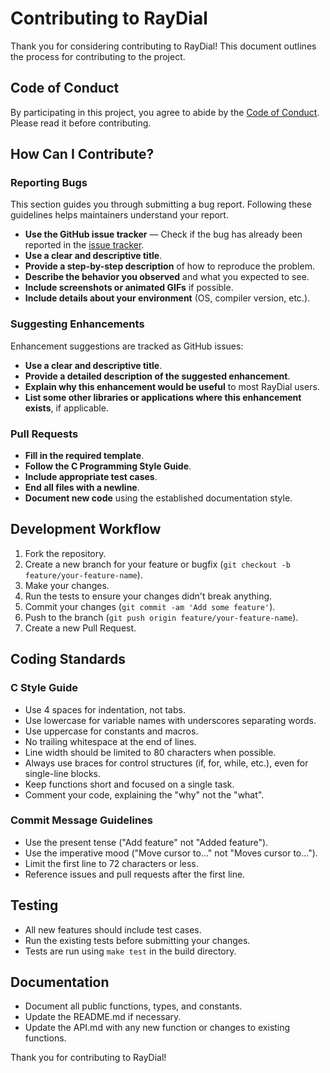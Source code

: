 # Contributing to RayDial

Thank you for considering contributing to RayDial! This document outlines the process for contributing to the project.

## Code of Conduct

By participating in this project, you agree to abide by the [Code of Conduct](CODE_OF_CONDUCT.md). Please read it before contributing.

## How Can I Contribute?

### Reporting Bugs

This section guides you through submitting a bug report. Following these guidelines helps maintainers understand your report.

- **Use the GitHub issue tracker** — Check if the bug has already been reported in the [issue tracker](https://github.com/yourusername/raydial/issues).
- **Use a clear and descriptive title**.
- **Provide a step-by-step description** of how to reproduce the problem.
- **Describe the behavior you observed** and what you expected to see.
- **Include screenshots or animated GIFs** if possible.
- **Include details about your environment** (OS, compiler version, etc.).

### Suggesting Enhancements

Enhancement suggestions are tracked as GitHub issues:

- **Use a clear and descriptive title**.
- **Provide a detailed description of the suggested enhancement**.
- **Explain why this enhancement would be useful** to most RayDial users.
- **List some other libraries or applications where this enhancement exists**, if applicable.

### Pull Requests

- **Fill in the required template**.
- **Follow the C Programming Style Guide**.
- **Include appropriate test cases**.
- **End all files with a newline**.
- **Document new code** using the established documentation style.

## Development Workflow

1. Fork the repository.
2. Create a new branch for your feature or bugfix (`git checkout -b feature/your-feature-name`).
3. Make your changes.
4. Run the tests to ensure your changes didn't break anything.
5. Commit your changes (`git commit -am 'Add some feature'`).
6. Push to the branch (`git push origin feature/your-feature-name`).
7. Create a new Pull Request.

## Coding Standards

### C Style Guide

- Use 4 spaces for indentation, not tabs.
- Use lowercase for variable names with underscores separating words.
- Use uppercase for constants and macros.
- No trailing whitespace at the end of lines.
- Line width should be limited to 80 characters when possible.
- Always use braces for control structures (if, for, while, etc.), even for single-line blocks.
- Keep functions short and focused on a single task.
- Comment your code, explaining the "why" not the "what".

### Commit Message Guidelines

- Use the present tense ("Add feature" not "Added feature").
- Use the imperative mood ("Move cursor to..." not "Moves cursor to...").
- Limit the first line to 72 characters or less.
- Reference issues and pull requests after the first line.

## Testing

- All new features should include test cases.
- Run the existing tests before submitting your changes.
- Tests are run using `make test` in the build directory.

## Documentation

- Document all public functions, types, and constants.
- Update the README.md if necessary.
- Update the API.md with any new function or changes to existing functions.

Thank you for contributing to RayDial! 